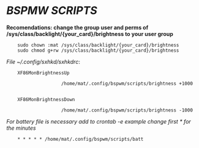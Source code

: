 # _**BSPMW SCRIPTS**_


**Recomendations: change the group user and perms of /sys/class/backlight/{your_card}/brightness to your user group**

        sudo chown :mat /sys/class/backlight/{your_card}/brightness
        sudo chmod g+rw /sys/class/backlight/{your_card}/brightness
        
_File ~/.config/sxhkd/sxhkdrc_:

        XF86MonBrightnessUp

                        /home/mat/.config/bspwm/scripts/brightness +1000


        XF86MonBrightnessDown

                        /home/mat/.config/bspwm/scripts/brightness -1000


_For battery file is necessary add to crontab -e
example change first * for the minutes_

        * * * * * /home/mat/.config/bspwm/scripts/batt
        
